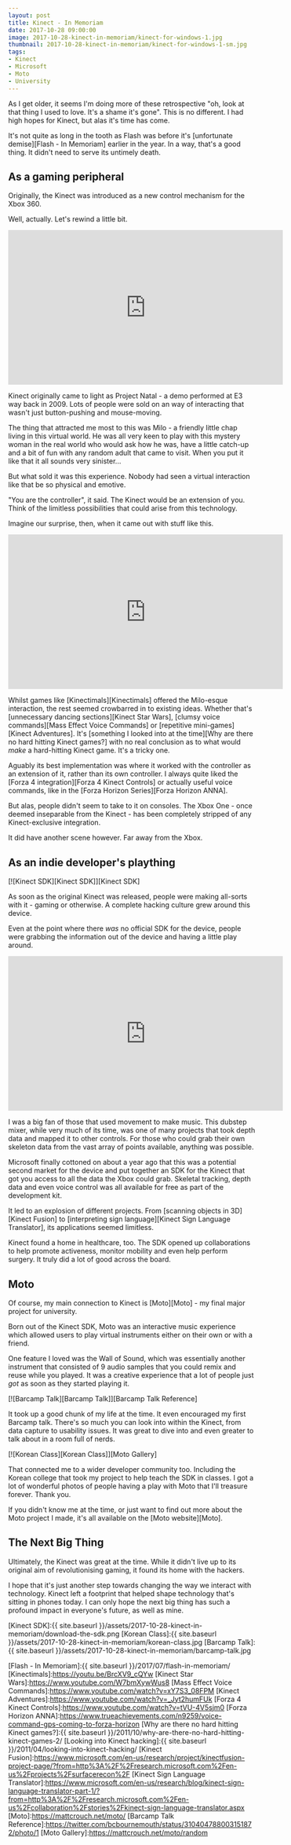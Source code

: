 ```yaml
---
layout: post
title: Kinect - In Memoriam
date: 2017-10-28 09:00:00
image: 2017-10-28-kinect-in-memoriam/kinect-for-windows-1.jpg
thumbnail: 2017-10-28-kinect-in-memoriam/kinect-for-windows-1-sm.jpg
tags:
- Kinect
- Microsoft
- Moto
- University
---
```


As I get older, it seems I'm doing more of these retrospective "oh, look at that thing I used to love. It's a shame it's gone". This is no different. I had high hopes for Kinect, but alas it's time has come.

It's not quite as long in the tooth as Flash was before it's [unfortunate demise][Flash - In Memoriam] earlier in the year. In a way, that's a good thing. It didn't need to serve its untimely death.

## As a gaming peripheral

Originally, the Kinect was introduced as a new control mechanism for the Xbox 360.

Well, actually. Let's rewind a little bit.

<iframe width="560" height="315" src="https://www.youtube.com/embed/CPIbGnBQcJY?rel=0" frameborder="0" allowfullscreen></iframe>

Kinect originally came to light as Project Natal - a demo performed at E3 way back in 2009. Lots of people were sold on an way of interacting that wasn't just button-pushing and mouse-moving.

The thing that attracted me most to this was Milo - a friendly little chap living in this virtual world. He was all very keen to play with this mystery woman in the real world who would ask how he was, have a little catch-up and a bit of fun with any random adult that came to visit. When you put it like that it all sounds very sinister...

But what sold it was this experience. Nobody had seen a virtual interaction like that be so physical and emotive.

"You are the controller", it said. The Kinect would be an extension of you. Think of the limitless possibilities that could arise from this technology.

Imagine our surprise, then, when it came out with stuff like this.

<iframe width="560" height="315" src="https://www.youtube.com/embed/ZkYm7YVJ7o8" frameborder="0" allowfullscreen></iframe>

Whilst games like [Kinectimals][Kinectimals] offered the Milo-esque interaction, the rest seemed crowbarred in to existing ideas. Whether that's [unnecessary dancing sections][Kinect Star Wars], [clumsy voice commands][Mass Effect Voice Commands] or [repetitive mini-games][Kinect Adventures]. It's [something I looked into at the time][Why are there no hard hitting Kinect games?] with no real conclusion as to what would _make_ a hard-hitting Kinect game. It's a tricky one.

Aguably its best implementation was where it worked with the controller as an extension of it, rather than its own controller. I always quite liked the [Forza 4 integration][Forza 4 Kinect Controls] or actually useful voice commands, like in the [Forza Horizon Series][Forza Horizon ANNA].

But alas, people didn't seem to take to it on consoles. The Xbox One - once deemed inseparable from the Kinect - has been completely stripped of any Kinect-exclusive integration.

It did have another scene however. Far away from the Xbox.

## As an indie developer's plaything

[![Kinect SDK][Kinect SDK]][Kinect SDK]

As soon as the original Kinect was released, people were making all-sorts with it - gaming or otherwise. A complete hacking culture grew around this device.

Even at the point where there _was_ no official SDK for the device, people were grabbing the information out of the device and having a little play around.

<iframe width="560" height="315" src="https://www.youtube.com/embed/lqxUzhDIdqo" frameborder="0" gesture="media" allowfullscreen></iframe>

I was a big fan of those that used movement to make music. This dubstep mixer, while very much of its time, was one of many projects that took depth data and mapped it to other controls. For those who could grab their own skeleton data from the vast array of points available, anything was possible.

Microsoft finally cottoned on about a year ago that this was a potential second market for the device and put together an SDK for the Kinect that got you access to all the data the Xbox could grab. Skeletal tracking, depth data and even voice control was all available for free as part of the development kit.

It led to an explosion of different projects. From [scanning objects in 3D][Kinect Fusion] to [interpreting sign language][Kinect Sign Language Translator], its applications seemed limitless.

Kinect found a home in healthcare, too. The SDK opened up collaborations to help promote activeness, monitor mobility and even help perform surgery. It truly did a lot of good across the board.

## Moto

Of course, my main connection to Kinect is [Moto][Moto] - my final major project for university.

Born out of the Kinect SDK, Moto was an interactive music experience which allowed users to play virtual instruments either on their own or with a friend.

One feature I loved was the Wall of Sound, which was essentially another instrument that consisted of 9 audio samples that you could remix and reuse while you played. It was a creative experience that a lot of people just _got_ as soon as they started playing it.

[![Barcamp Talk][Barcamp Talk]][Barcamp Talk Reference]

It took up a good chunk of my life at the time. It even encouraged my first Barcamp talk. There's so much you can look into within the Kinect, from data capture to usability issues. It was great to dive into and even greater to talk about in a room full of nerds.

[![Korean Class][Korean Class]][Moto Gallery]

That connected me to a wider developer community too. Including the Korean college that took my project to help teach the SDK in classes. I got a lot of wonderful photos of people having a play with Moto that I'll treasure forever. Thank you.

If you didn't know me at the time, or just want to find out more about the Moto project I made, it's all available on the [Moto website][Moto].

## The Next Big Thing

Ultimately, the Kinect was great at the time. While it didn't live up to its original aim of revolutionising gaming, it found its home with the hackers.

I hope that it's just another step towards changing the way we interact with technology. Kinect left a footprint that helped shape technology that's sitting in phones today. I can only hope the next big thing has such a profound impact in everyone's future, as well as mine.

[Kinect SDK]:{{ site.baseurl }}/assets/2017-10-28-kinect-in-memoriam/download-the-sdk.png
[Korean Class]:{{ site.baseurl }}/assets/2017-10-28-kinect-in-memoriam/korean-class.jpg
[Barcamp Talk]:{{ site.baseurl }}/assets/2017-10-28-kinect-in-memoriam/barcamp-talk.jpg

[Microsoft closes the door on Kinect]:https://www.engadget.com/2017/10/25/microsoft-closes-the-door-on-kinect/
[Flash - In Memoriam]:{{ site.baseurl }}/2017/07/flash-in-memoriam/
[Kinectimals]:https://youtu.be/BrcXV9_cQYw
[Kinect Star Wars]:https://www.youtube.com/W7bmXywWus8
[Mass Effect Voice Commands]:https://www.youtube.com/watch?v=xY7S3_08FPM
[Kinect Adventures]:https://www.youtube.com/watch?v=_Jyt2humFUk
[Forza 4 Kinect Controls]:https://www.youtube.com/watch?v=tVU-4V5sjm0
[Forza Horizon ANNA]:https://www.trueachievements.com/n9259/voice-command-gps-coming-to-forza-horizon
[Why are there no hard hitting Kinect games?]:{{ site.baseurl }}/2011/10/why-are-there-no-hard-hitting-kinect-games-2/
[Looking into Kinect hacking]:{{ site.baseurl }}/2011/04/looking-into-kinect-hacking/
[Kinect Fusion]:https://www.microsoft.com/en-us/research/project/kinectfusion-project-page/?from=http%3A%2F%2Fresearch.microsoft.com%2Fen-us%2Fprojects%2Fsurfacerecon%2F
[Kinect Sign Language Translator]:https://www.microsoft.com/en-us/research/blog/kinect-sign-language-translator-part-1/?from=http%3A%2F%2Fresearch.microsoft.com%2Fen-us%2Fcollaboration%2Fstories%2Fkinect-sign-language-translator.aspx
[Moto]:https://mattcrouch.net/moto/
[Barcamp Talk Reference]:https://twitter.com/bcbournemouth/status/310404788003151872/photo/1
[Moto Gallery]:https://mattcrouch.net/moto/random
